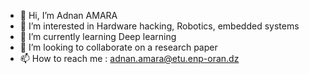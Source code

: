 - 👋 Hi, I’m Adnan AMARA
- 👀 I’m interested in Hardware hacking, Robotics, embedded systems
- 🌱 I’m currently learning Deep learning
- 💞️ I’m looking to collaborate on a research paper
- 📫 How to reach me : adnan.amara@etu.enp-oran.dz

<!---
adnanleroi/adnanleroi is a ✨ special ✨ repository because its `README.md` (this file) appears on your GitHub profile.
You can click the Preview link to take a look at your changes.
--->
